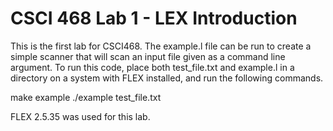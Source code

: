 # CSCI 468 Lab 1 - LEX Introduction

This is the first lab for CSCI468. The example.l file can be run to create a simple scanner that will
scan an input file given as a command line argument. To run this code, place both test_file.txt and example.l
in a directory on a system with FLEX installed, and run the following commands.

make example
./example test_file.txt

FLEX 2.5.35 was used for this lab.
